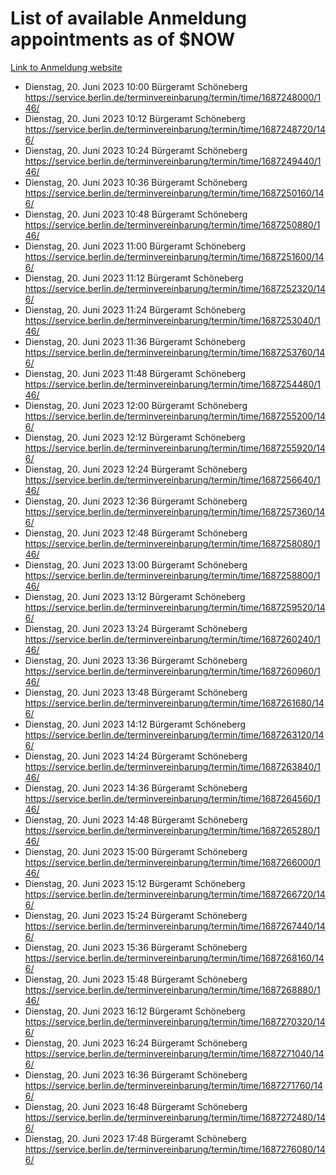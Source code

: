 # List of available Anmeldung appointments as of $NOW
[Link to Anmeldung website](https://service.berlin.de/terminvereinbarung/termin/tag.php?termin=1&anliegen[]=120686&dienstleisterlist=122210,122217,327316,122219,327312,122227,327314,122231,327346,122243,327348,122254,122252,329742,122260,329745,122262,329748,122271,327278,122273,327274,122277,327276,330436,122280,327294,122282,327290,122284,327292,122291,327270,122285,327266,122286,327264,122296,327268,150230,329760,122297,327286,122294,327284,122312,329763,122314,329775,122304,327330,122311,327334,122309,327332,317869,122281,327352,122279,329772,122283,122276,327324,122274,327326,122267,329766,122246,327318,122251,327320,122257,327322,122208,327298,122226,327300&herkunft=http%3A%2F%2Fservice.berlin.de%2Fdienstleistung%2F120686%2F)
- Dienstag, 20. Juni 2023 10:00 Bürgeramt Schöneberg https://service.berlin.de/terminvereinbarung/termin/time/1687248000/146/
- Dienstag, 20. Juni 2023 10:12 Bürgeramt Schöneberg https://service.berlin.de/terminvereinbarung/termin/time/1687248720/146/
- Dienstag, 20. Juni 2023 10:24 Bürgeramt Schöneberg https://service.berlin.de/terminvereinbarung/termin/time/1687249440/146/
- Dienstag, 20. Juni 2023 10:36 Bürgeramt Schöneberg https://service.berlin.de/terminvereinbarung/termin/time/1687250160/146/
- Dienstag, 20. Juni 2023 10:48 Bürgeramt Schöneberg https://service.berlin.de/terminvereinbarung/termin/time/1687250880/146/
- Dienstag, 20. Juni 2023 11:00 Bürgeramt Schöneberg https://service.berlin.de/terminvereinbarung/termin/time/1687251600/146/
- Dienstag, 20. Juni 2023 11:12 Bürgeramt Schöneberg https://service.berlin.de/terminvereinbarung/termin/time/1687252320/146/
- Dienstag, 20. Juni 2023 11:24 Bürgeramt Schöneberg https://service.berlin.de/terminvereinbarung/termin/time/1687253040/146/
- Dienstag, 20. Juni 2023 11:36 Bürgeramt Schöneberg https://service.berlin.de/terminvereinbarung/termin/time/1687253760/146/
- Dienstag, 20. Juni 2023 11:48 Bürgeramt Schöneberg https://service.berlin.de/terminvereinbarung/termin/time/1687254480/146/
- Dienstag, 20. Juni 2023 12:00 Bürgeramt Schöneberg https://service.berlin.de/terminvereinbarung/termin/time/1687255200/146/
- Dienstag, 20. Juni 2023 12:12 Bürgeramt Schöneberg https://service.berlin.de/terminvereinbarung/termin/time/1687255920/146/
- Dienstag, 20. Juni 2023 12:24 Bürgeramt Schöneberg https://service.berlin.de/terminvereinbarung/termin/time/1687256640/146/
- Dienstag, 20. Juni 2023 12:36 Bürgeramt Schöneberg https://service.berlin.de/terminvereinbarung/termin/time/1687257360/146/
- Dienstag, 20. Juni 2023 12:48 Bürgeramt Schöneberg https://service.berlin.de/terminvereinbarung/termin/time/1687258080/146/
- Dienstag, 20. Juni 2023 13:00 Bürgeramt Schöneberg https://service.berlin.de/terminvereinbarung/termin/time/1687258800/146/
- Dienstag, 20. Juni 2023 13:12 Bürgeramt Schöneberg https://service.berlin.de/terminvereinbarung/termin/time/1687259520/146/
- Dienstag, 20. Juni 2023 13:24 Bürgeramt Schöneberg https://service.berlin.de/terminvereinbarung/termin/time/1687260240/146/
- Dienstag, 20. Juni 2023 13:36 Bürgeramt Schöneberg https://service.berlin.de/terminvereinbarung/termin/time/1687260960/146/
- Dienstag, 20. Juni 2023 13:48 Bürgeramt Schöneberg https://service.berlin.de/terminvereinbarung/termin/time/1687261680/146/
- Dienstag, 20. Juni 2023 14:12 Bürgeramt Schöneberg https://service.berlin.de/terminvereinbarung/termin/time/1687263120/146/
- Dienstag, 20. Juni 2023 14:24 Bürgeramt Schöneberg https://service.berlin.de/terminvereinbarung/termin/time/1687263840/146/
- Dienstag, 20. Juni 2023 14:36 Bürgeramt Schöneberg https://service.berlin.de/terminvereinbarung/termin/time/1687264560/146/
- Dienstag, 20. Juni 2023 14:48 Bürgeramt Schöneberg https://service.berlin.de/terminvereinbarung/termin/time/1687265280/146/
- Dienstag, 20. Juni 2023 15:00 Bürgeramt Schöneberg https://service.berlin.de/terminvereinbarung/termin/time/1687266000/146/
- Dienstag, 20. Juni 2023 15:12 Bürgeramt Schöneberg https://service.berlin.de/terminvereinbarung/termin/time/1687266720/146/
- Dienstag, 20. Juni 2023 15:24 Bürgeramt Schöneberg https://service.berlin.de/terminvereinbarung/termin/time/1687267440/146/
- Dienstag, 20. Juni 2023 15:36 Bürgeramt Schöneberg https://service.berlin.de/terminvereinbarung/termin/time/1687268160/146/
- Dienstag, 20. Juni 2023 15:48 Bürgeramt Schöneberg https://service.berlin.de/terminvereinbarung/termin/time/1687268880/146/
- Dienstag, 20. Juni 2023 16:12 Bürgeramt Schöneberg https://service.berlin.de/terminvereinbarung/termin/time/1687270320/146/
- Dienstag, 20. Juni 2023 16:24 Bürgeramt Schöneberg https://service.berlin.de/terminvereinbarung/termin/time/1687271040/146/
- Dienstag, 20. Juni 2023 16:36 Bürgeramt Schöneberg https://service.berlin.de/terminvereinbarung/termin/time/1687271760/146/
- Dienstag, 20. Juni 2023 16:48 Bürgeramt Schöneberg https://service.berlin.de/terminvereinbarung/termin/time/1687272480/146/
- Dienstag, 20. Juni 2023 17:48 Bürgeramt Schöneberg https://service.berlin.de/terminvereinbarung/termin/time/1687276080/146/
